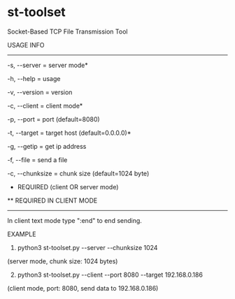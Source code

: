 # st-toolset
Socket-Based TCP File Transmission Tool

USAGE INFO

----------

-s, --server = server mode*

-h, --help = usage

-v, --version = version

-c, --client = client mode*

-p, --port <PORT> = port (default=8080)
  
-t, --target <TARGET> = target host (default=0.0.0.0)*
  
-g, --getip = get ip address
  
-f, --file <PATH> = send a file
  
-c, --chunksize = chunk size (default=1024 byte)
  
* REQUIRED (client OR server mode)
  
** REQUIRED IN CLIENT MODE
  
----------
  
In client text mode type ":end" to end sending.
  

EXAMPLE
1. python3 st-toolset.py --server --chunksize 1024
  
  (server mode, chunk size: 1024 bytes)
  
  
2. python3 st-toolset.py --client --port 8080 --target 192.168.0.186
  
  (client mode, port: 8080, send data to 192.168.0.186)
  
